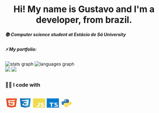 <h1 align="center">Hi! My name is Gustavo and I'm a developer, from brazil.</h1>

<h5 align="left"> 📚 Computer science student at Estácio de Sá University</h5>

 <h5 align="left">⚡ My portfolio:</h5>
 
<div>
<img src="https://github-readme-stats.vercel.app/api?username=gustavoperoni&hide_title=false&hide_rank=false&show_icons=true&include_all_commits=true&count_private=true&disable_animations=false&theme=midnight-purple&locale=en&hide_border=false" height="150" alt="stats graph"  />
<img src="https://github-readme-stats.vercel.app/api/top-langs?username=gustavoperoni&locale=en&hide_title=false&layout=compact&card_width=320&langs_count=5&theme=midnight-purple&hide_border=false" height="150" alt="languages graph"/>
</div>

<div> 
  <a href="https://www.instagram.com/peeni_07" target="_blank"><img src="https://img.shields.io/badge/-Instagram-%23E4405F?style=for-the-badge&logo=instagram&logoColor=white" target="_blank"></a>
 	<a href="www.linkedin.com/in/gustavo-peroni" target="_blank"><img src="https://img.shields.io/badge/-LinkedIn-%230077B5?style=for-the-badge&logo=linkedin&logoColor=white" target="_blank"></a> 
</div>

## <h3 align="left"> 👩‍💻 I code with</h3>

<div style="display: inline_block">
 <br>
  <img align="center" alt="pn-HTML" height="30" width="40" src="https://raw.githubusercontent.com/devicons/devicon/master/icons/html5/html5-original.svg">
  <img align="center" alt="pn-CSS" height="30" width="40" src="https://raw.githubusercontent.com/devicons/devicon/master/icons/css3/css3-original.svg">
  <img align="center" alt="pn-JS" height="30" width="40" src="https://raw.githubusercontent.com/devicons/devicon/master/icons/javascript/javascript-plain.svg">
  <img align="center" alt="pn-Type" height="30" width="40" src="https://raw.githubusercontent.com/devicons/devicon/master/icons/typescript/typescript-plain.svg">
  <img align="center" alt="pn-Python" height="30" width="40" src="https://raw.githubusercontent.com/devicons/devicon/master/icons/python/python-original.svg">
</div>


